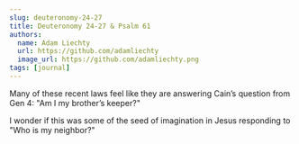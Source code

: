 ```yaml
---
slug: deuteronomy-24-27
title: Deuteronomy 24-27 & Psalm 61
authors:
  name: Adam Liechty
  url: https://github.com/adamliechty
  image_url: https://github.com/adamliechty.png
tags: [journal]
---
```


Many of these recent laws feel like they are answering Cain’s question from Gen 4: "Am I my brother’s keeper?"

I wonder if this was some of the seed of imagination in Jesus responding to "Who is my neighbor?"
